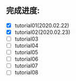 ## 完成进度:
- [x] tutorial01(2020.02.22)
- [x] tutorial02(2020.02.23)
- [ ] tutorial03
- [ ] tutorial04
- [ ] tutorial05
- [ ] tutorial06
- [ ] tutorial07
- [ ] tutorial08
